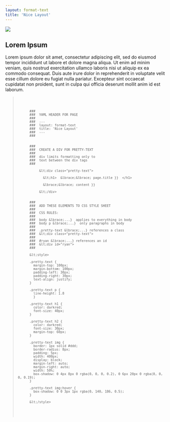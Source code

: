 ```yaml
---
layout: format-text
title: 'Nice Layout'
---
```





![]({{site.url}}/assets/img/hey-world.png)  


## Lorem Ipsum

Lorem ipsum dolor sit amet, consectetur adipiscing elit, sed do eiusmod tempor incididunt ut labore et dolore magna aliqua. Ut enim ad minim veniam, quis nostrud exercitation ullamco laboris nisi ut aliquip ex ea commodo consequat. Duis aute irure dolor in reprehenderit in voluptate velit esse cillum dolore eu fugiat nulla pariatur. Excepteur sint occaecat cupidatat non proident, sunt in culpa qui officia deserunt mollit anim id est laborum.



<blockquote>
<pre>
<code>

          ###
          ###  YAML HEADER FOR PAGE
          ###  
          ###  ---
          ###  layout: format-text
          ###  title: 'Nice Layout'
          ###  ---
          ###


          ### 
          ###  CREATE A DIV FOR PRETTY-TEXT
          ###
          ###  div limits formatting only to
          ###  text between the div tags
          ###

               &lt;div class="pretty-text">

                 &lt;h1>  &lbrace;&lbrace; page.title }}  </h1>

                 &lbrace;&lbrace; content }}

               &lt;/div>


          ###
          ###  ADD THESE ELEMENTS TO CSS STYLE SHEET
          ###
          ###  CSS RULES:
          ###
          ###  body &lbrace;...}  applies to everything in body
          ###  body p &lbrace;...}  only paragraphs in body
          ###  
          ###  .pretty-text &lbrace;...} references a class
          ###  &lt;div class="pretty-text">
          ###
          ###  #ryan &lbrace;...} references an id
          ###  &lt;div id="ryan">
          ###

          &lt;style>

          .pretty-text {
            margin-top: 100px;
            margin-bottom: 100px;
            padding-left: 30px;
            padding-right: 30px;
            text-align: justify;
          }

          .pretty-text p {
            line-height: 1.8
            }

          .pretty-text h1 {
            color: darkred;
            font-size: 40px;
          }

          .pretty-text h2 {
            color: darkred;
            font-size: 30px;
            margin-top: 60px;
          }

          .pretty-text img {
            border: 1px solid #ddd;
            border-radius: 8px;
            padding: 5px;
            width: 400px;
            display: block;
            margin-left: auto;
            margin-right: auto;
            width: 50%;
            box-shadow: 0 4px 8px 0 rgba(0, 0, 0, 0.2), 0 6px 20px 0 rgba(0, 0, 0, 0.19);
          }

          .pretty-text img:hover {
            box-shadow: 0 0 3px 1px rgba(0, 140, 186, 0.5);
          }

          &lt;/style>

</code>
</pre>
</blockquote>

